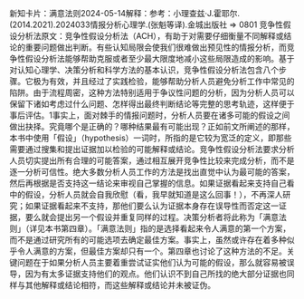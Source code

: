 

新知卡片：满意法则2024-05-14解释：参考：小理查兹·J.霍耶尔.(2014.2021).2024033情报分析心理学.(张魁等译).金城出版社 => 0801 竞争性假设分析法原文：竞争性假设分析法（ACH），有助于对需要仔细衡量不同解释或结论的重要问题做出判断。有些认知局限会使我们很难做出预见性的情报分析，而竞争性假设分析法能够帮助克服或者至少最大限度地减小这些局限造成的影响。基于对认知心理学、决策分析和科学方法的基本认识，竞争性假设分析法包含八个步骤。它极为有效，并且经过了实践检验，能够帮助分析人员避免分析工作中常见的陷阱。由于流程周密，这种方法特别适用于争议性问题的分析，因为分析人员可以保留下诸如考虑过什么问题、怎样得出最终判断结论等完整的思考轨迹，这样便于事后评估。1事实上，面对棘手的情报问题时，分析人员要在诸多可能的假设之间做出抉择。究竟哪个是正确的？哪种结果最有可能出现？正如前文所阐述的那样，本书中使用「假设」（hypothesis）一词时，所指的是它较为宽泛的定义，即那些需要通过搜集和提出证据加以检验的可能解释或结论。竞争性假设分析法要求分析人员切实提出所有合理的可能答案，通过相互展开竞争性比较来完成分析，而不是逐一分析可信性。绝大多数分析人员工作的方法是找出直觉中认为最可能的答案，然后再根据是否支持这一结论来审视自己掌握的信息。如果证据看起来支持自己看中的假设，分析人员就会自我欣慰（看，我早就知道是这么回事！），不再深人研究；如果证据看起来不支持，那他们要么认为证据本身存在误导性而否定这一证据，要么就会提出另一个假设并重复同样的过程。决策分析者将此称为「满意法则」（详见本书第四章）。「满意法则」指的是选择看起来令人满意的第一个方案，而不是通过研究所有的可能选项去确定最佳方案。事实上，虽然或许存在着多种似乎令人满意的方案，但最佳方案却只有一个。第四章也讨论了这种方法的不足。关键问题在于如果分析人员主要着重尝试证实他们认为可能的假设，那么就容易被误导，因为有太多证据支持他们的观点。他们认识不到自己所找的绝大部分证据也同样与其他解释或结论相符，而这些解释或结论并未被证伪。